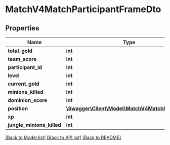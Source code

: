 # MatchV4MatchParticipantFrameDto

## Properties
Name | Type | Description | Notes
------------ | ------------- | ------------- | -------------
**total_gold** | **int** |  | [optional] 
**team_score** | **int** |  | [optional] 
**participant_id** | **int** |  | [optional] 
**level** | **int** |  | [optional] 
**current_gold** | **int** |  | [optional] 
**minions_killed** | **int** |  | [optional] 
**dominion_score** | **int** |  | [optional] 
**position** | [**\Swagger\Client\Model\MatchV4MatchPositionDto**](MatchV4MatchPositionDto.md) |  | [optional] 
**xp** | **int** |  | [optional] 
**jungle_minions_killed** | **int** |  | [optional] 

[[Back to Model list]](../README.md#documentation-for-models) [[Back to API list]](../README.md#documentation-for-api-endpoints) [[Back to README]](../README.md)



